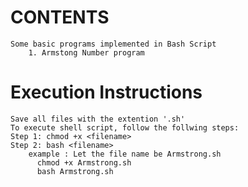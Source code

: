 # CONTENTS
    Some basic programs implemented in Bash Script
        1. Armstong Number program

# Execution Instructions
    Save all files with the extention '.sh' 
    To execute shell script, follow the follwing steps:
    Step 1: chmod +x <filename>
    Step 2: bash <filename>
        example : Let the file name be Armstrong.sh 
          chmod +x Armstrong.sh
          bash Armstrong.sh
